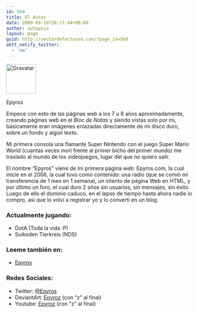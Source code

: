 ```yaml
---
id: 568
title: El Autor
date: 2009-09-16T20:17:44+00:00
author: autopsia
layout: page
guid: http://sectordefectuoso.com/?page_id=568
aktt_notify_twitter:
  - 'no'
---
```

<div style="width: 90px" class="wp-caption alignleft">
  <img title="Epyros" src="http://www.gravatar.com/avatar/1e3afa08dba388a54e632586d28edaaf" alt="Gravatar" width="80" height="80" />
  
  <p class="wp-caption-text">
    Epyros
  </p>
</div>

Empece con esto de las páginas web a los 7 u 8 años aproximadamente, creando páginas web en el _Bloc de Notas_ y siendo vistas solo por mi, básicamente eran imágenes enlazadas directamente de mi disco duro, sobre un fondo y algún texto.

Mi primera consola una flamante Super Nintendo con el juego Super Mario World (cuantas veces morí frente al primer bicho del primer mundo) me traslado al mundo de los videojuegos, lugar del que no quiero salir.

El nombre &#8220;Epyros&#8221; viene de mi primera página web: Epyros.com, la cual inicie en el 2006, la cual tuvo como contenido: una radio (que se comió mi transferencia de 1 mes en 1 semana), un intento de página Web en HTML, y por último un foro, el cual duro 2 años sin usuarios, sin mensajes, sin éxito. Luego de ello el dominio caduco, en el lapso de tiempo hasta ahora nadie lo compro, así que lo volví a registrar yo y lo convertí en un blog.

### Actualmente jugando:

  * DotA (Toda la vida :P)
  * Suikoden Tierkreis (NDS)

### Leeme también en:

  * [Epyros](http://epyros.com/)

### Redes Sociales:

  * Twitter: [@Epyros](http://twitter.com/Epyros)
  * DeviantArt: [Epyroz](http://epyroz.deviantart.com/) (con &#8220;z&#8221; al final)
  * Youtube: [Epyroz](http://www.youtube.com/user/epyroz) (con &#8220;z&#8221; al final)